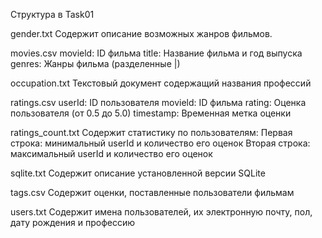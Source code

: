 Структура в Task01

gender.txt
Содержит описание возможных жанров фильмов.

movies.csv
movield: ID фильма
title: Название фильма и год выпуска
genres: Жанры фильма (разделенные |)

occupation.txt
Текстовый документ содержащий названия профессий

ratings.csv
userId: ID пользователя
movield: ID фильма
rating: Оценка пользователя (от 0.5 до 5.0)
timestamp: Временная метка оценки

ratings_count.txt
Содержит статистику по пользователям:
Первая строка: минимальный userId и количество его оценок
Вторая строка: максимальный userId и количество его оценок

sqlite.txt
Содержит описание установленной версии SQLite

tags.csv
Содержит оценки, поставленные пользователи фильмам

users.txt
Содержит имена пользователей, их электронную почту, пол, дату рождения и профессию

